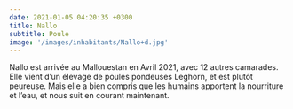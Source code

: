 ```yaml
---
date: 2021-01-05 04:20:35 +0300
title: Nallo
subtitle: Poule
image: '/images/inhabitants/Nallo+d.jpg'
---
```


Nallo est arrivée au Mallouestan en Avril 2021, avec 12 autres camarades. Elle vient d’un élevage de poules pondeuses Leghorn, et est plutôt peureuse. Mais elle a bien compris que les humains apportent la nourriture et l’eau, et nous suit en courant maintenant.